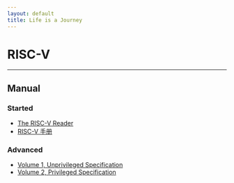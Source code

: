 ```yaml
---
layout: default
title: Life is a Journey
---
```


# RISC-V
---
## Manual
### Started
* [The RISC-V Reader](./The%20RISC-V%20Reader.pdf)
* [RISC-V 手册](./RISC-V%20%E6%89%8B%E5%86%8C.pdf)

### Advanced
* [Volume 1, Unprivileged Specification](./Unprivileged%20ISA.pdf)
* [Volume 2, Privileged Specification](./Privileged%20Architecture.pdf)